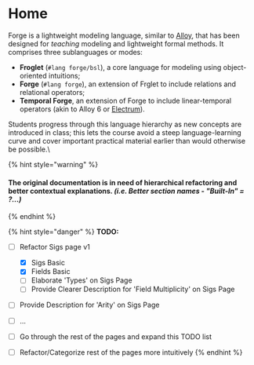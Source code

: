 # Home

Forge is a lightweight modeling language, similar to [Alloy](https://alloytools.org), that has been designed for _teaching_ modeling and lightweight formal methods. It comprises three sublanguages or modes:

* **Froglet** (`#lang forge/bsl`), a core language for modeling using object-oriented intuitions;
* **Forge** (`#lang forge`), an extension of Frglet to include relations and relational operators;
* **Temporal Forge**, an extension of Forge to include linear-temporal operators (akin to Alloy 6 or [Electrum](https://github.com/haslab/Electrum)).

Students progress through this language hierarchy as new concepts are introduced in class; this lets the course avoid a steep language-learning curve and cover important practical material earlier than would otherwise be possible.\


{% hint style="warning" %}
#### The original documentation is in need of hierarchical refactoring and better contextual explanations. _(i.e. Better section names - "Built-In" = ?...)_&#x20;
{% endhint %}

{% hint style="danger" %}
**TODO:**&#x20;

* [ ] Refactor Sigs page v1
  * [x] Sigs Basic
  * [x] Fields Basic
  * [ ] Elaborate 'Types' on Sigs Page
  * [ ] Provide Clearer Description for 'Field Multiplicity' on Sigs Page
* [ ] Provide Description for 'Arity' on Sigs Page
* [ ] ...
* [ ] Go through the rest of the pages and expand this TODO list
* [ ] Refactor/Categorize rest of the pages more intuitively&#x20;
{% endhint %}

